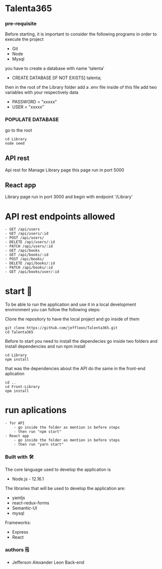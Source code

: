 # Talenta365


### pre-requisite
Before starting, it is important to consider the following programs in order to execute the project
  - Git
  - Node
  - Mysql

you have to create a database with name 'talenta'
  - CREATE DATABASE [IF NOT EXISTS] talenta;

then in the root of the Library folder add a .env file
inside of this file add two variables with your respectively data
  - PASSWORD = "xxxxx"
  - USER = "xxxxx"

### POPULATE DATABASE
go to the root 
```
cd Library
node seed
```

## API rest
Api rest for Manage Library page this page run in port 5000

## React app
Library page run in port 3000 and begin with endpoint '/Library'

# API rest endpoints allowed
    - GET /api/users
    - GET /api/users/:id
    - POST /api/users/
    - DELETE /api/users/:id
    - PATCH /api/users/:id
    - GET /api/books
    - GET /api/books/:id
    - POST /api/books/
    - DELETE /api/books/:id
    - PATCH /api/books/:id
    - GET /api/books/user/:id

# start 🚀
To be able to run the application and use it in a local development environment you can follow
the following steps:

Clone the repository to have the local project and go inside of them
```
git clone https://github.com/jeffleon/Talenta365.git
cd Talenta365
```
Before to start you need to install the dependecies
go inside two folders and install dependencies and run npm install
```
cd Library
npm install
```
that was the dependencies about the API 
do the same in the front-end aplication
```
cd ..
cd Front-Library
npm install
``` 
# run aplications
    - for API
        - go inside the folder as mention in before steps 
        - then run "npm start"
    - React app
        - go inside the folder as mention in before steps 
        - then run "yarn start"
### Built with 🛠️
The core language used to develop the application is
- Node.js - 12.16.1

The libraries that will be used to develop the application are:
- yamljs
- react-redux-forms
- Semantic-UI
- mysql

Frameworks:
- Express
- React


### authors 🗒
- Jefferson Alexander Leon Back-end



